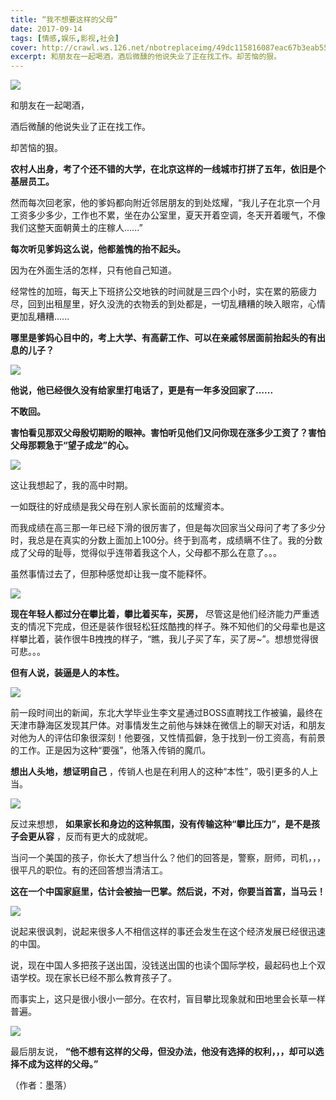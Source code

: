 ```yaml
---
title: “我不想要这样的父母”
date: 2017-09-14
tags: [情感,娱乐,影视,社会]
cover: http://crawl.ws.126.net/nbotreplaceimg/49dc115816087eac67b3eab55e507b87/92b247dba895968d32bc6fa7df95d7d6.jpg
excerpt: 和朋友在一起喝酒，酒后微醺的他说失业了正在找工作。却苦恼的狠。
---
```

![](http://crawl.ws.126.net/nbotreplaceimg/49dc115816087eac67b3eab55e507b87/92b247dba895968d32bc6fa7df95d7d6.jpg)  

和朋友在一起喝酒，

酒后微醺的他说失业了正在找工作。

却苦恼的狠。

**农村人出身，考了个还不错的大学，在北京这样的一线城市打拼了五年，依旧是个基层员工。**

然而每次回老家，他的爹妈都向附近邻居朋友的到处炫耀，“我儿子在北京一个月工资多少多少，工作也不累，坐在办公室里，夏天开着空调，冬天开着暖气，不像我们这整天面朝黄土的庄稼人......”

**每次听见爹妈这么说，他都羞愧的抬不起头。**

因为在外面生活的怎样，只有他自己知道。

经常性的加班，每天上下班挤公交地铁的时间就是三四个小时，实在累的筋疲力尽，回到出租屋里，好久没洗的衣物丢的到处都是，一切乱糟糟的映入眼帘，心情更加乱糟糟......

**哪里是爹妈心目中的，考上大学、有高薪工作、可以在亲戚邻居面前抬起头的有出息的儿子？**

![](http://crawl.ws.126.net/nbotreplaceimg/49dc115816087eac67b3eab55e507b87/e55dc8be7eef176bad6f0880ae90a327.jpg)  

**他说，他已经很久没有给家里打电话了，更是有一年多没回家了......**

**不敢回。**

**害怕看见那双父母殷切期盼的眼神。害怕听见他们又问你现在涨多少工资了？害怕父母那颗急于“望子成龙”的心。**

![](http://crawl.ws.126.net/nbotreplaceimg/bc4e413e0404ea8b386b4334d5ba150d/ca0c53082d3668f9a73852d468f72db2.jpg)  

这让我想起了，我的高中时期。

一如既往的好成绩是我父母在别人家长面前的炫耀资本。

而我成绩在高三那一年已经下滑的很厉害了，但是每次回家当父母问了考了多少分时，我总是在真实的分数上面加上100分。终于到高考，成绩瞒不住了。我的分数成了父母的耻辱，觉得似乎连带着我这个人，父母都不那么在意了。。。

虽然事情过去了，但那种感觉却让我一度不能释怀。

![](http://crawl.ws.126.net/nbotreplaceimg/d750efec789e0ae40cef6e34bd6e8997/3712a8feb95c59b4d45af060003b02d4.jpg)  

**现在年轻人都过分在攀比着，攀比着买车，买房，**
尽管这是他们经济能力严重透支的情况下完成，但还是装作很轻松狂炫酷拽的样子。殊不知他们的父母辈也是这样攀比着，装作很牛B拽拽的样子，“瞧，我儿子买了车，买了房~”。想想觉得很可悲。。。

**但有人说，装逼是人的本性。**

![](http://crawl.ws.126.net/nbotreplaceimg/49dc115816087eac67b3eab55e507b87/deb2effd15df2bf41d477473e31a8124.jpg)  

前一段时间出的新闻，东北大学毕业生李文星通过BOSS直聘找工作被骗，最终在天津市静海区发现其尸体。对事情发生之前他与妹妹在微信上的聊天对话，和朋友对他为人的评估印象很深刻！他要强，又性情孤僻，急于找到一份工资高，有前景的工作。正是因为这种“要强”，他落入传销的魔爪。

**想出人头地，想证明自己** ，传销人也是在利用人的这种“本性”，吸引更多的人上当。

![](http://crawl.ws.126.net/nbotreplaceimg/d750efec789e0ae40cef6e34bd6e8997/b09d027e2cb6adfa445b7b8c77971b6f.jpg)  

反过来想想， **如果家长和身边的这种氛围，没有传输这种“攀比压力”，是不是孩子会更从容** ，反而有更大的成就呢。

当问一个美国的孩子，你长大了想当什么？他们的回答是，警察，厨师，司机，，，很平凡的职位。有的还回答想当清洁工。

**这在一个中国家庭里，估计会被抽一巴掌。然后说，不对，你要当首富，当马云！**

![](http://crawl.ws.126.net/nbotreplaceimg/bc4e413e0404ea8b386b4334d5ba150d/0aa2d2541aa75adba1d8330d7579607b.jpg)  

说起来很讽刺，说起来很多人不相信这样的事还会发生在这个经济发展已经很迅速的中国。

说，现在中国人多把孩子送出国，没钱送出国的也读个国际学校，最起码也上个双语学校。现在家长已经不那么教育孩子了。

而事实上，这只是很小很小一部分。在农村，盲目攀比现象就和田地里会长草一样普遍。

![](http://crawl.ws.126.net/nbotreplaceimg/bc4e413e0404ea8b386b4334d5ba150d/4591c1afc64382ed47a216fe521d2d9e.jpg)  

最后朋友说， **“他不想有这样的父母，但没办法，他没有选择的权利，，，却可以选择不成为这样的父母。”**

（作者：墨落）

